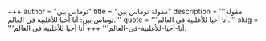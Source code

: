 +++
author = "توماس بين"
title = "مقولة توماس بين"
description = '''مقولة توماس بين: أنا أحيا للأغلبية في العالم.'''
quote = '''أنا أحيا للأغلبية في العالم.'''
slug = '''أنا-أحيا-للأغلبية-في-العالم'''
+++
أنا أحيا للأغلبية في العالم.
